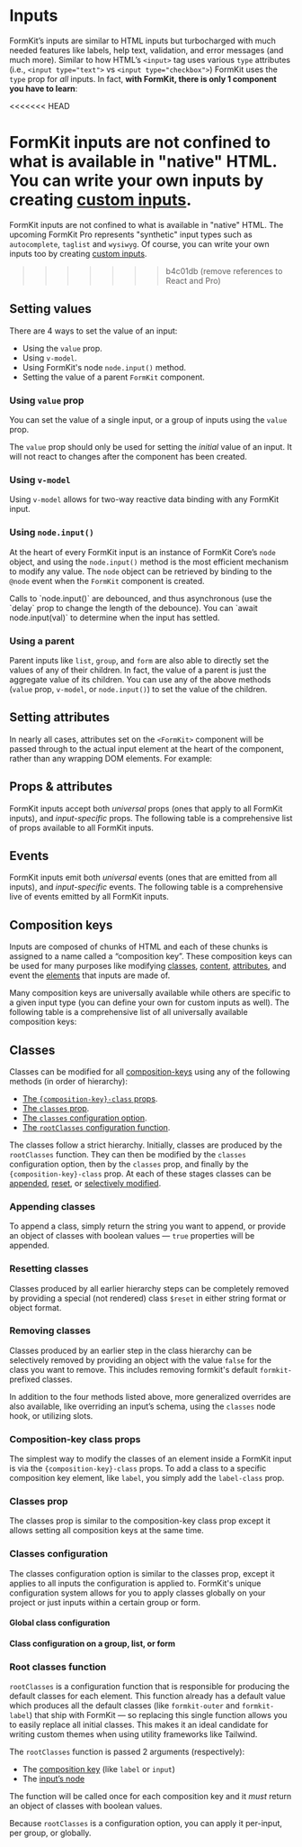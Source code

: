 # Inputs

FormKit’s inputs are similar to HTML inputs but turbocharged with much needed features like labels, help text, validation, and error messages (and much more). Similar to how HTML’s `<input>` tag uses various `type` attributes (i.e., `<input type="text">` vs `<input type="checkbox">`) FormKit uses the `type` prop for _all_ inputs. In fact, **with FormKit, there is only 1 component you have to learn**:

<example
  name="Text input"
  file="/_content/examples/single-component/single-component"
  langs="vue">
</example>

<<<<<<< HEAD
<!-- [FormKit Pro](/pro) for example, uses "synthetic" input types like `autocomplete`, `taglist` and `wysiwyg`.  -->

FormKit inputs are not confined to what is available in "native" HTML. You can write your own inputs by creating [custom inputs](/guides/custom-input).
=======
FormKit inputs are not confined to what is available in "native" HTML. The upcoming FormKit Pro represents "synthetic" input types such as `autocomplete`, `taglist` and `wysiwyg`. Of course, you can write your own inputs too by creating [custom inputs](/guides/custom-input).
>>>>>>> b4c01db (remove references to React and Pro)

## Setting values

<!-- vue-specific -->

There are 4 ways to set the value of an input:

- Using the `value` prop.
- Using `v-model`.
- Using FormKit's node `node.input()` method.
- Setting the value of a parent `FormKit` component.

### Using `value` prop

You can set the value of a single input, or a group of inputs using the `value`
prop.

<example
  name="Value prop"
  file="/_content/examples/value-prop/value-prop"
  langs="vue">
</example>

<callout type="warning">
The <code>value</code> prop should only be used for setting the <em>initial</em> value of an input. It will not react to changes after the component has been created.
</callout>

### Using `v-model`

<!-- vue-specific -->

Using `v-model` allows for two-way reactive data binding with any FormKit input.

<example
  name="Input v-model"
  file="/_content/examples/v-model/v-model"
  langs="vue">
</example>

### Using `node.input()`

At the heart of every FormKit input is an instance of FormKit Core’s `node`
object, and using the `node.input()` method is the most efficient mechanism to
modify any value. The `node` object can be retrieved by binding to
the `@node` event when the `FormKit` component is created.

<example
  name="Input v-model"
  file="/_content/examples/node-input/node-input"
  langs="vue">
</example>

<callout type="tip">
Calls to `node.input()` are debounced, and thus asynchronous (use the `delay` prop to change the length of the debounce). You can `await node.input(val)` to determine when the input has settled.
</callout>

### Using a parent

Parent inputs like `list`, `group`, and `form` are also able to directly set the values of any of their children. In fact, the value of a parent is just the aggregate value of its children. You can use any of the above methods (`value` prop, `v-model`, or `node.input()`) to set the value of the children.

<example
  name="Parent input"
  file="/_content/examples/parent-input/parent-input"
  langs="vue">
</example>

## Setting attributes

In nearly all cases, attributes set on the `<FormKit>` component will be passed through to the actual input element at the heart of the component, rather than any wrapping DOM elements. For example:

<example
  name="Text input"
  file="/_content/examples/attributes/attributes"
  tabs="html"
  langs="vue">
</example>

## Props & attributes

FormKit inputs accept both _universal_ props (ones that apply to all FormKit inputs), and _input-specific_ props. The following table is a comprehensive list of props available to all FormKit inputs.

<reference-table></reference-table>

## Events

FormKit inputs emit both _universal_ events (ones that are emitted from all inputs), and _input-specific_ events. The following table is a comprehensive live of events emitted by all FormKit inputs.

<reference-table type="events" primary="event"></reference-table>

## Composition keys

Inputs are composed of chunks of HTML and each of these chunks is assigned to a name called a “composition key”. These composition keys can be used for many purposes like modifying [classes](#classes), [content](/essentials/schema), [attributes](#setting-attributes), and event the [elements](/essentials/schema) that inputs are made of.

Many composition keys are universally available while others are specific to a given input type (you can define your own for custom inputs as well). The following table is a comprehensive list of all universally available composition keys:

<reference-table type="compositionKeys" primary="composition-key">
</reference-table>

## Classes

Classes can be modified for all [composition-keys](#composition-keys) using any of the following methods (in order of hierarchy):

- [The `{composition-key}-class` props](#composition-key-class-props).
- [The `classes` prop](#classes-prop).
- [The `classes` configuration option](#classes-configuration).
- [The `rootClasses` configuration function](#root-classes-function).

The classes follow a strict hierarchy. Initially, classes are produced by the `rootClasses` function. They can then be modified by the `classes` configuration option, then by the `classes` prop, and finally by the `{composition-key}-class` prop. At each of these stages classes can be [appended](#appending-classes), [reset](#resetting-classes), or [selectively modified](#removing-classes).

### Appending classes

To append a class, simply return the string you want to append, or provide an object of classes with boolean values — `true` properties will be appended.

<example
name="Appending classes"
file="/_content/examples/append-classes/append-classes"
tabs="html"
langs="vue"></example>

### Resetting classes

Classes produced by all earlier hierarchy steps can be completely removed by providing a special (not rendered) class `$reset` in either string format or object format.

<example
name="Resetting classes"
file="/_content/examples/resetting-classes/resetting-classes"
tabs="html"
langs="vue"></example>

### Removing classes

Classes produced by an earlier step in the class hierarchy can be selectively removed by providing an object with the value `false` for the class you want to remove. This includes removing formkit's default `formkit-` prefixed classes.

<example
name="Removing classes"
file="/_content/examples/removing-classes/removing-classes"
tabs="html"
langs="vue"></example>

<callout type="tip">
In addition to the four methods listed above, more generalized overrides are also available, like overriding an input’s schema, using the <code>classes</code> node hook, or utilizing slots.
</callout>

### Composition-key class props

The simplest way to modify the classes of an element inside a FormKit input is via the `{composition-key}-class` props. To add a class to a specific composition key element, like `label`, you simply add the `label-class` prop.

<example
name="Composition-key class"
file="/_content/examples/composition-key-class/composition-key-class"
tabs="html"
langs="vue"></example>

### Classes prop

The classes prop is similar to the composition-key class prop except it allows setting all composition keys at the same time.

<example
name="Classes prop"
file="/_content/examples/classes-prop/classes-prop"
tabs="html"
langs="vue"></example>

### Classes configuration

The classes configuration option is similar to the classes prop, except it applies to all inputs the configuration is applied to. FormKit's unique configuration system allows for you to apply classes globally on your project or just inputs within a certain group or form.

#### Global class configuration

<example
  name="Global configuration"
  file="/_content/examples/global-classes/global-classes"
  mode="editor"
  :editable="false"
  :line-numbers="false"
  langs="vue"></example>

#### Class configuration on a group, list, or form

<example
name="Classes prop"
file="/_content/examples/classes-config/classes-config"
tabs="render,html"
langs="vue"></example>

### Root classes function

`rootClasses` is a configuration function that is responsible
for producing the default classes for each element. This function already has a default value which produces all the default classes (like `formkit-outer` and `formkit-label`) that ship with FormKit — so replacing this single function allows you to easily replace all initial classes. This makes it an ideal candidate for writing custom themes when using utility frameworks like Tailwind.

The `rootClasses` function is passed 2 arguments (respectively):

- The [composition key](#composition-keys) (like `label` or `input`)
- The [input’s node](/essentials/input-node)

The function will be called once for each composition key and it _must_ return
an object of classes with boolean values.

<example
name="Root classes function"
file="/_content/examples/root-classes/root-classes"
tabs="html"
langs="vue"></example>

<callout type="tip">
Because <code>rootClasses</code> is a configuration option, you can apply it per-input, per group, or globally.
</callout>
